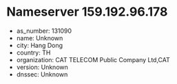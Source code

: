 # Nameserver 159.192.96.178

* as_number: 131090
* name: Unknown
* city: Hang Dong
* country: TH
* organization: CAT TELECOM Public Company Ltd,CAT
* version: Unknown
* dnssec: Unknown
